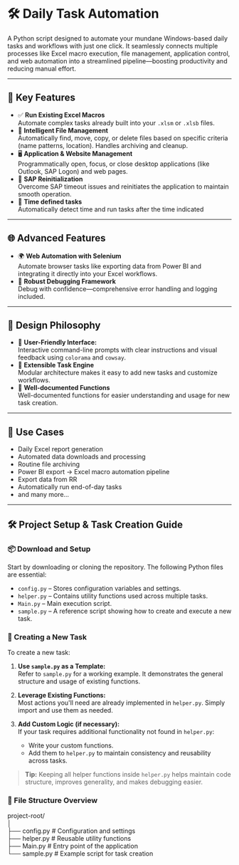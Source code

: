 # 🛠️ Daily Task Automation

A Python script designed to automate your mundane Windows-based daily tasks and workflows with just one click. It seamlessly connects multiple processes like Excel macro execution, file management, application control, and web automation into a streamlined pipeline—boosting productivity and reducing manual effort.

---

## 🚀 Key Features

- ✅ **Run Existing Excel Macros**  
  Automate complex tasks already built into your `.xlsm` or `.xlsb` files.
- 📂 **Intelligent File Management**  
  Automatically find, move, copy, or delete files based on specific criteria (name patterns, location). Handles archiving and cleanup.
- 🖥️ **Application & Website Management**  
  Programmatically open, focus, or close desktop applications (like Outlook, SAP Logon) and web pages.
- 🔁 **SAP Reinitialization**  
  Overcome SAP timeout issues and reinitiates the application to maintain smooth operation.
- 🌛 **Time defined tasks**  
  Automatically detect time and run tasks after the time indicated

---

## 🌐 Advanced Features

- 🌍 **Web Automation with Selenium**  
  Automate browser tasks like exporting data from Power BI and integrating it directly into your Excel workflows.
- 🐞 **Robust Debugging Framework**  
  Debug with confidence—comprehensive error handling and logging included.

---

## 🧩 Design Philosophy

- 🎨 **User-Friendly Interface:**  
  Interactive command-line prompts with clear instructions and visual feedback using `colorama` and `cowsay`.
- 🔧 **Extensible Task Engine**  
  Modular architecture makes it easy to add new tasks and customize workflows.
- 📝 **Well-documented Functions**  
  Well-documented functions for easier understanding and usage for new task creation.

---

## 📌 Use Cases

- Daily Excel report generation  
- Automated data downloads and processing  
- Routine file archiving  
- Power BI export → Excel macro automation pipeline
- Export data from RR
- Automatically run end-of-day tasks
- and many more...

---

## 🛠️ Project Setup & Task Creation Guide

### 📦 Download and Setup

Start by downloading or cloning the repository. The following Python files are essential:

- `config.py` – Stores configuration variables and settings.
- `helper.py` – Contains utility functions used across multiple tasks.
- `Main.py` – Main execution script.
- `sample.py` – A reference script showing how to create and execute a new task.

### 🧩 Creating a New Task

To create a new task:

1. **Use `sample.py` as a Template:**  
   Refer to `sample.py` for a working example. It demonstrates the general structure and usage of existing functions.

2. **Leverage Existing Functions:**  
   Most actions you'll need are already implemented in `helper.py`. Simply import and use them as needed.

3. **Add Custom Logic (if necessary):**  
   If your task requires additional functionality not found in `helper.py`:
   - Write your custom functions.
   - Add them to `helper.py` to maintain consistency and reusability across tasks.

> **Tip:** Keeping all helper functions inside `helper.py` helps maintain code structure, improves generality, and makes debugging easier.

### 📁 File Structure Overview
project-root/  
│  
├── config.py # Configuration and settings  
├── helper.py # Reusable utility functions  
├── Main.py # Entry point of the application  
└── sample.py # Example script for task creation  



